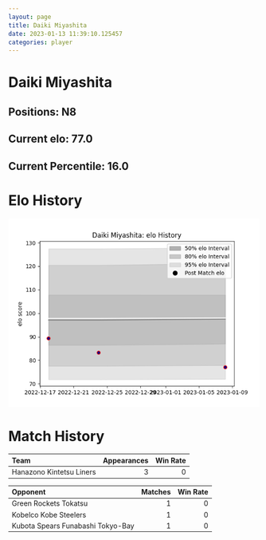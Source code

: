 ```yaml
---  
layout: page  
title: Daiki Miyashita  
date: 2023-01-13 11:39:10.125457  
categories: player  
---
```

# Daiki Miyashita

## Positions: N8

## Current elo: 77.0

## Current Percentile: 16.0

# Elo History


![elo history](history_DaikiMiyashita.png)
# Match History


| Team                     |   Appearances |   Win Rate |
|:-------------------------|--------------:|-----------:|
| Hanazono Kintetsu Liners |             3 |          0 |

| Opponent                          |   Matches |   Win Rate |
|:----------------------------------|----------:|-----------:|
| Green Rockets Tokatsu             |         1 |          0 |
| Kobelco Kobe Steelers             |         1 |          0 |
| Kubota Spears Funabashi Tokyo-Bay |         1 |          0 |